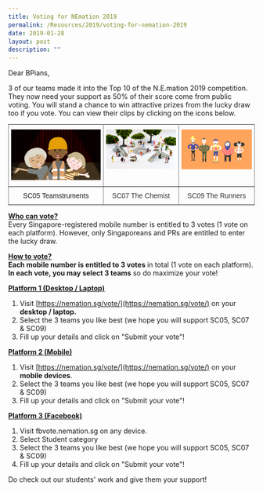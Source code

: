 ```yaml
---
title: Voting for NEmation 2019
permalink: /Resources/2019/voting-for-nemation-2019
date: 2019-01-28
layout: post
description: ""
---
```

Dear BPians,

  

3 of our teams made it into the Top 10 of the N.E.mation 2019 competition. They now need your support as 50% of their score come from public voting. You will stand a chance to win attractive prizes from the lucky draw too if you vote. You can view their clips by clicking on the icons below.


<style type="text/css">
.tg  {border-collapse:collapse;border-spacing:0;}
.tg td{border-color:black;border-style:solid;border-width:1px;font-family:Arial, sans-serif;font-size:14px;
  overflow:hidden;padding:10px 5px;word-break:normal;}
.tg th{border-color:black;border-style:solid;border-width:1px;font-family:Arial, sans-serif;font-size:14px;
  font-weight:normal;overflow:hidden;padding:10px 5px;word-break:normal;}
.tg .tg-c3ow{border-color:inherit;text-align:center;vertical-align:top}
.tg .tg-gaoc{border-color:inherit;color:#333333;text-align:center;vertical-align:top}
</style>
<table class="tg">
  <tr>
    <th class="tg-c3ow"><a href = "https://www.youtube.com/watch?v=dcZ5jiVtiIw" target = "_self"> 
          <img src="/images/SC05%20Teamstruments%20Thumbnail%201.png" 
     style="width:100%">  </th>
    <th class="tg-c3ow"><a href = "https://www.youtube.com/watch?v=5q9v-hWLs_g" target = "_self"> 
          <img src="/images/SC07%20The%20Chemist%20Thumbnail%201.jpeg" 
     style="width:100%"></th>
    <th class="tg-c3ow"><a href = "https://www.youtube.com/watch?v=DnoPHNxY79k" target = "_self"> 
          <img src="/images/SC09%20therunners%20Thumbnail%201.png" 
     style="width:100%"></th>
  </tr>
<tbody>
  <tr>
    <td class="tg-c3ow">SC05 Teamstruments</td>
    <td class="tg-gaoc">SC07 The Chemist</td>
    <td class="tg-gaoc">SC09 The Runners</td>
  </tr>
</tbody>
</table>


<strong><u>Who can vote?</u></strong>
<br>Every Singapore-registered mobile number is entitled to 3 votes (1 vote on each platform). However, only Singaporeans and PRs are entitled to enter the lucky draw.

<strong><u>How to vote?</u></strong>
<br><strong>Each mobile number is entitled to 3 votes</strong> in total (1 vote on each platform). <strong>In each vote, you may select 3 teams</strong> so do maximize your vote!

<strong><u>Platform 1 (Desktop / Laptop)</u></strong>
1. Visit [https://nemation.sg/vote/](https://nemation.sg/vote/) on your <strong>desktop / laptop.</strong>
2. Select the 3 teams you like best (we hope you will support SC05, SC07 & SC09)
3. Fill up your details and click on "Submit your vote"!

<strong><u>Platform 2 (Mobile)</u></strong>
1. Visit [https://nemation.sg/vote/](https://nemation.sg/vote/) on your <strong>mobile devices</strong>.
2. Select the 3 teams you like best (we hope you will support SC05, SC07 & SC09)
3. Fill up your details and click on "Submit your vote"!

<strong><u>Platform 3 (Facebook)</u></strong>
1. Visit fbvote.nemation.sg on any device.
2. Select Student category
3. Select the 3 teams you like best (we hope you will support SC05, SC07 & SC09)
4. Fill up your details and click on "Submit your vote"!

Do check out our students' work and give them your support!